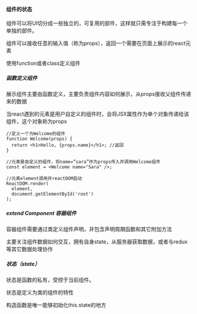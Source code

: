 #### 组件的状态

组件可以将UI切分成一些独立的，可复用的部件，这样就只需专注于构建每一个单独的部件。

组件可以接收任意的输入值（称为props），返回一个需要在页面上展示的react元素

使用function或者class定义组件

##### 函数定义组件

展示组件主要由函数定义，主要负责组件内容如何展示，从props接收父组件传递来的数据

当react遇到的元素是用户自定义的组件时，会将JSX属性作为单个对象传递给该组件，这个对象称为props

```
//定义一个为Welcome的组件
function Welcome(props) {
  return <h1>Hello, {props.name}</h1>; //返回
}

//元素是自定义的组件，将name=“sara”作为props传入并调用Welcome组件
const element = <Welcome name="Sara" />;

//元素element调用并reactDOM启动
ReactDOM.render(
  element,
  document.getElementById('root')
);

```

##### extend Component 容器组件

容器组件需要通过类定义组件声明，并包含声明周期函数和其它附加方法

主要关注组件数据如何交互，拥有自身state，从服务器获取数据，或者与redux等其它数据处理协作


##### 状态（state）

状态是函数的私有，受控于当前组件。

状态是定义为类的组件的特性

构造函数是唯一能够初始化this.state的地方
















